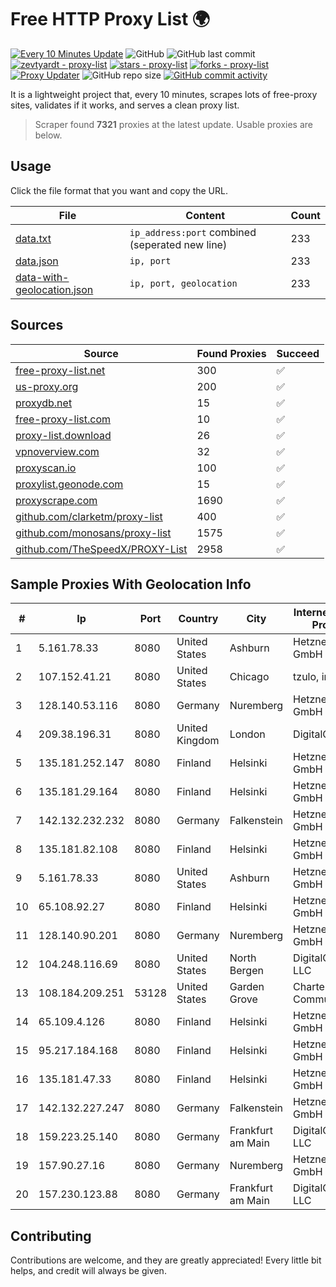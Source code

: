 
# Free HTTP Proxy List 🌍

[![Every 10 Minutes Update](https://github.com/mertguvencli/http-proxy-list/actions/workflows/main.yml/badge.svg?branch=main)](https://github.com/mertguvencli/http-proxy-list/actions/workflows/main.yml)
![GitHub](https://img.shields.io/github/license/mertguvencli/http-proxy-list)
![GitHub last commit](https://img.shields.io/github/last-commit/mertguvencli/http-proxy-list)
[![zevtyardt - proxy-list](https://img.shields.io/static/v1?label=zevtyardt&message=proxy-list&color=blue&logo=github)](https://github.com/zevtyardt/proxy-list "Go to GitHub repo")
[![stars - proxy-list](https://img.shields.io/github/stars/zevtyardt/proxy-list?style=social)](https://github.com/zevtyardt/proxy-list)
[![forks - proxy-list](https://img.shields.io/github/forks/zevtyardt/proxy-list?style=social)](https://github.com/zevtyardt/proxy-list)
[![Proxy Updater](https://github.com/zevtyardt/proxy-list/workflows/Proxy%20Updater/badge.svg)](https://github.com/zevtyardt/proxy-list/actions?query=workflow:"Proxy+Updater")
![GitHub repo size](https://img.shields.io/github/repo-size/zevtyardt/proxy-list)
[![GitHub commit activity](https://img.shields.io/github/commit-activity/m/zevtyardt/proxy-list?logo=commits)](https://github.com/zevtyardt/proxy-list/commits/main)

It is a lightweight project that, every 10 minutes, scrapes lots of free-proxy sites, validates if it works, and serves a clean proxy list.

> Scraper found **7321** proxies at the latest update. Usable proxies are below.

## Usage

Click the file format that you want and copy the URL.

|File|Content|Count|
|----|-------|-----|
|[data.txt](https://raw.githubusercontent.com/mertguvencli/http-proxy-list/main/proxy-list/data.txt)|`ip_address:port` combined (seperated new line)|233|
|[data.json](https://raw.githubusercontent.com/mertguvencli/http-proxy-list/main/proxy-list/data.json)|`ip, port`|233|
|[data-with-geolocation.json](https://raw.githubusercontent.com/mertguvencli/http-proxy-list/main/proxy-list/data-with-geolocation.json)|`ip, port, geolocation`|233|

## Sources

|Source|Found Proxies|Succeed|
|------|-------------|-------|
|[free-proxy-list.net](https://free-proxy-list.net)|300|✅|
|[us-proxy.org](https://www.us-proxy.org)|200|✅|
|[proxydb.net](http://proxydb.net)|15|✅|
|[free-proxy-list.com](https://free-proxy-list.com/?page=&port=&type%5B%5D=http&type%5B%5D=https&up_time=0&search=Search)|10|✅|
|[proxy-list.download](https://www.proxy-list.download/HTTP)|26|✅|
|[vpnoverview.com](https://vpnoverview.com/privacy/anonymous-browsing/free-proxy-servers)|32|✅|
|[proxyscan.io](https://www.proxyscan.io)|100|✅|
|[proxylist.geonode.com](https://proxylist.geonode.com/api/proxy-list?limit=300&page=1&sort_by=lastChecked&sort_type=desc&protocols=http,https)|15|✅|
|[proxyscrape.com](https://api.proxyscrape.com/v2/?request=displayproxies&protocol=http&timeout=10000&country=all&ssl=all&anonymity=all)|1690|✅|
|[github.com/clarketm/proxy-list](https://raw.githubusercontent.com/clarketm/proxy-list/master/proxy-list-raw.txt)|400|✅|
|[github.com/monosans/proxy-list](https://raw.githubusercontent.com/monosans/proxy-list/main/proxies/http.txt)|1575|✅|
|[github.com/TheSpeedX/PROXY-List](https://raw.githubusercontent.com/TheSpeedX/PROXY-List/master/http.txt)|2958|✅|


## Sample Proxies With Geolocation Info

|#|Ip|Port|Country|City|Internet Service Provider|
|-|--|----|-------|----|-------------------------|
|1|5.161.78.33|8080|United States|Ashburn|Hetzner Online GmbH|
|2|107.152.41.21|8080|United States|Chicago|tzulo, inc.|
|3|128.140.53.116|8080|Germany|Nuremberg|Hetzner Online GmbH|
|4|209.38.196.31|8080|United Kingdom|London|DigitalOcean|
|5|135.181.252.147|8080|Finland|Helsinki|Hetzner Online GmbH|
|6|135.181.29.164|8080|Finland|Helsinki|Hetzner Online GmbH|
|7|142.132.232.232|8080|Germany|Falkenstein|Hetzner Online GmbH|
|8|135.181.82.108|8080|Finland|Helsinki|Hetzner Online GmbH|
|9|5.161.78.33|8080|United States|Ashburn|Hetzner Online GmbH|
|10|65.108.92.27|8080|Finland|Helsinki|Hetzner Online GmbH|
|11|128.140.90.201|8080|Germany|Nuremberg|Hetzner Online GmbH|
|12|104.248.116.69|8080|United States|North Bergen|DigitalOcean, LLC|
|13|108.184.209.251|53128|United States|Garden Grove|Charter Communications|
|14|65.109.4.126|8080|Finland|Helsinki|Hetzner Online GmbH|
|15|95.217.184.168|8080|Finland|Helsinki|Hetzner Online GmbH|
|16|135.181.47.33|8080|Finland|Helsinki|Hetzner Online GmbH|
|17|142.132.227.247|8080|Germany|Falkenstein|Hetzner Online GmbH|
|18|159.223.25.140|8080|Germany|Frankfurt am Main|DigitalOcean, LLC|
|19|157.90.27.16|8080|Germany|Nuremberg|Hetzner Online GmbH|
|20|157.230.123.88|8080|Germany|Frankfurt am Main|DigitalOcean, LLC|



## Contributing

Contributions are welcome, and they are greatly appreciated! Every
little bit helps, and credit will always be given.

